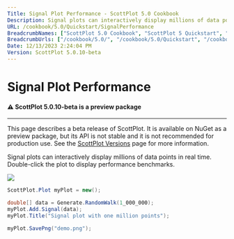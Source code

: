 ```yaml
---
Title: Signal Plot Performance - ScottPlot 5.0 Cookbook
Description: Signal plots can interactively display millions of data points in real time. Double-click the plot to display performance benchmarks.
URL: /cookbook/5.0/Quickstart/SignalPerformance
BreadcrumbNames: ["ScottPlot 5.0 Cookbook", "ScottPlot 5 Quickstart", "Signal Plot Performance"]
BreadcrumbUrls: ["/cookbook/5.0/", "/cookbook/5.0/Quickstart", "/cookbook/5.0/Quickstart/SignalPerformance"]
Date: 12/13/2023 2:24:04 PM
Version: ScottPlot 5.0.10-beta
---
```


# Signal Plot Performance



<div class='alert alert-warning' role='alert'><h4 class='alert-heading py-0 my-0'>⚠️ ScottPlot 5.0.10-beta is a preview package</h4><hr /><p class='mb-0'><span class='fw-semibold'>This page describes a beta release of ScottPlot.</span> It is available on NuGet as a preview package, but its API is not stable and it is not recommended for production use. See the <a href='https://scottplot.net/versions/'>ScottPlot Versions</a> page for more information. </p></div>



Signal plots can interactively display millions of data points in real time. Double-click the plot to display performance benchmarks.

[![](/cookbook/5.0/images/SignalPerformance.png)](/cookbook/5.0/images/SignalPerformance.png)

```cs
ScottPlot.Plot myPlot = new();

double[] data = Generate.RandomWalk(1_000_000);
myPlot.Add.Signal(data);
myPlot.Title("Signal plot with one million points");

myPlot.SavePng("demo.png");

```

